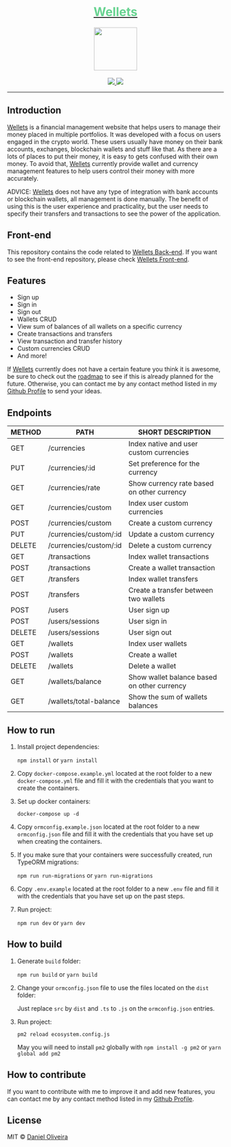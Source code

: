 <div align="center">
  <a href="https://wellets-api.ondaniel.com.br/">
    <div>
      <h1 style="color: #68d391">Wellets</h1>
    </div>
    <img src="https://github.com/stemDaniel/wellets-frontend/raw/master/src/Assets/Icons/wallet.svg" width="100" height="100">
  </a>
  <br>
  <br>
  <div>
    <a href="https://img.shields.io/github/v/tag/stemDaniel/wellets-backend?color=%2368d391&style=for-the-badge">
      <img src="https://img.shields.io/github/v/tag/stemDaniel/wellets-backend?color=%2368d391&style=for-the-badge">
    </a>
    <a href="https://img.shields.io/github/license/stemDaniel/wellets-backend?color=%2368d391&style=for-the-badge">
      <img src="https://img.shields.io/github/license/stemDaniel/wellets-backend?color=%2368d391&style=for-the-badge">
    </a>
  </div>
  <hr>
</div>

## Introduction

[Wellets](https://wellets.ondaniel.com.br/) is a financial management website that helps users to manage their money placed in multiple portfolios.
It was developed with a focus on users engaged in the crypto world. These users usually have money on their bank accounts, exchanges, blockchain wallets and stuff like that. As there are a lots of places to put their money, it is easy to gets confused with their own money.
To avoid that, [Wellets](https://wellets.ondaniel.com.br/) currently provide wallet and currency management features to help users control their money with more accurately.

ADVICE: [Wellets](https://wellets.ondaniel.com.br/) does not have any type of integration with bank accounts or blockchain wallets, all management is done manually. The benefit of using this is the user experience and practicality, but the user needs to specify their transfers and transactions to see the power of the application.

## Front-end

This repository contains the code related to [Wellets Back-end](https://github.com/stemDaniel/wellets-backend). If you want to see the front-end repository, please check [Wellets Front-end](https://github.com/stemDaniel/wellets-frontend).

## Features

- Sign up
- Sign in
- Sign out
- Wallets CRUD
- View sum of balances of all wallets on a specific currency
- Create transactions and transfers
- View transaction and transfer history
- Custom currencies CRUD
- And more!

If [Wellets](https://wellets.ondaniel.com.br/) currently does not have a certain feature you think it is awesome, be sure to check out the [roadmap](https://www.notion.so/Wellets-public-roadmap-d5e4445d9cc0441694c246904979e5bb) to see if this is already planned for the future. Otherwise, you can contact me by any contact method listed in my [Github Profile](https://github.com/stemDaniel) to send your ideas.

## Endpoints

| METHOD | PATH                   | SHORT DESCRIPTION                           |
| ------ | ---------------------- | ------------------------------------------- |
| GET    | /currencies            | Index native and user custom currencies     |
| PUT    | /currencies/:id        | Set preference for the currency             |
| GET    | /currencies/rate       | Show currency rate based on other currency  |
| GET    | /currencies/custom     | Index user custom currencies                |
| POST   | /currencies/custom     | Create a custom currency                    |
| PUT    | /currencies/custom/:id | Update a custom currency                    |
| DELETE | /currencies/custom/:id | Delete a custom currency                    |
| GET    | /transactions          | Index wallet transactions                   |
| POST   | /transactions          | Create a wallet transaction                 |
| GET    | /transfers             | Index wallet transfers                      |
| POST   | /transfers             | Create a transfer between two wallets       |
| POST   | /users                 | User sign up                                |
| POST   | /users/sessions        | User sign in                                |
| DELETE | /users/sessions        | User sign out                               |
| GET    | /wallets               | Index user wallets                          |
| POST   | /wallets               | Create a wallet                             |
| DELETE | /wallets               | Delete a wallet                             |
| GET    | /wallets/balance       | Show wallet balance based on other currency |
| GET    | /wallets/total-balance | Show the sum of wallets balances            |

## How to run

1. Install project dependencies:

   `npm install` or `yarn install`

2. Copy `docker-compose.example.yml` located at the root folder to a new `docker-compose.yml` file and fill it with the credentials that you want to create the containers.

3. Set up docker containers:

   `docker-compose up -d`

4. Copy `ormconfig.example.json` located at the root folder to a new `ormconfig.json` file and fill it with the credentials that you have set up when creating the containers.

5. If you make sure that your containers were successfully created, run TypeORM migrations:

   `npm run run-migrations` or `yarn run-migrations`

6. Copy `.env.example` located at the root folder to a new `.env` file and fill it with the credentials that you have set up on the past steps.

7. Run project:

   `npm run dev` or `yarn dev`

## How to build

1. Generate `build` folder:

   `npm run build` or `yarn build`

2. Change your `ormconfig.json` file to use the files located on the `dist` folder:

   Just replace `src` by `dist` and `.ts` to `.js` on the `ormconfig.json` entries.

3. Run project:

   `pm2 reload ecosystem.config.js`

   May you will need to install `pm2` globally with `npm install -g pm2` or `yarn global add pm2`

## How to contribute

If you want to contribute with me to improve it and add new features, you can contact me by any contact method listed in my [Github Profile](https://github.com/stemDaniel).

## License

MIT © [Daniel Oliveira](https://homepages.dcc.ufmg.br/~oliveiradaniel/)
